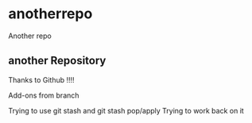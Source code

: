 # anotherrepo
Another repo

## another Repository

Thanks to Github !!!!

Add-ons from branch

Trying to use git stash and git stash pop/apply
Trying to work back on it
